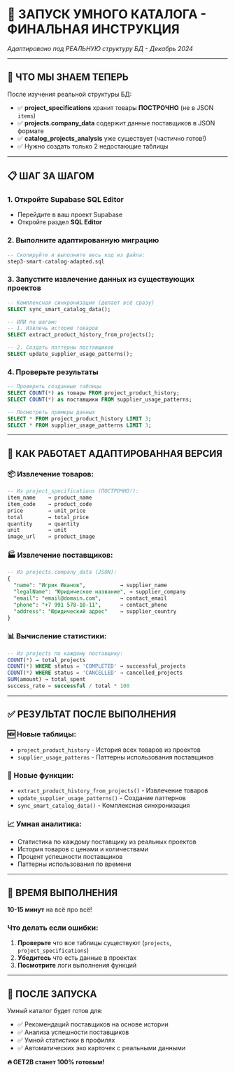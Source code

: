 # 🚀 ЗАПУСК УМНОГО КАТАЛОГА - ФИНАЛЬНАЯ ИНСТРУКЦИЯ

*Адаптировано под РЕАЛЬНУЮ структуру БД - Декабрь 2024*

---

## 🎯 **ЧТО МЫ ЗНАЕМ ТЕПЕРЬ**

После изучения реальной структуры БД:
- ✅ **project_specifications** хранит товары **ПОСТРОЧНО** (не в JSON `items`)
- ✅ **projects.company_data** содержит данные поставщиков в JSON формате
- ✅ **catalog_projects_analysis** уже существует (частично готов!)
- ✅ Нужно создать только 2 недостающие таблицы

---

## 📋 **ШАГ ЗА ШАГОМ**

### **1. Откройте Supabase SQL Editor**
- Перейдите в ваш проект Supabase
- Откройте раздел **SQL Editor**

### **2. Выполните адаптированную миграцию**
```sql
-- Скопируйте и выполните весь код из файла:
step3-smart-catalog-adapted.sql
```

### **3. Запустите извлечение данных из существующих проектов**  
```sql
-- Комплексная синхронизация (делает всё сразу)
SELECT sync_smart_catalog_data();

-- ИЛИ по шагам:
-- 1. Извлечь историю товаров
SELECT extract_product_history_from_projects();

-- 2. Создать паттерны поставщиков  
SELECT update_supplier_usage_patterns();
```

### **4. Проверьте результаты**
```sql
-- Проверить созданные таблицы
SELECT COUNT(*) as товары FROM project_product_history;
SELECT COUNT(*) as поставщики FROM supplier_usage_patterns;

-- Посмотреть примеры данных
SELECT * FROM project_product_history LIMIT 3;
SELECT * FROM supplier_usage_patterns LIMIT 3;
```

---

## 🧠 **КАК РАБОТАЕТ АДАПТИРОВАННАЯ ВЕРСИЯ**

### **📦 Извлечение товаров:**
```sql
-- Из project_specifications (ПОСТРОЧНО!):
item_name    → product_name
item_code    → product_code  
price        → unit_price
total        → total_price
quantity     → quantity
unit         → unit
image_url    → product_image
```

### **🏭 Извлечение поставщиков:**
```sql
-- Из projects.company_data (JSON):
{
  "name": "Игрик Иванов",           → supplier_name
  "legalName": "Юридическое название", → supplier_company  
  "email": "email@domain.com",      → contact_email
  "phone": "+7 991 578-10-11",      → contact_phone
  "address": "Юридический адрес"    → supplier_country
}
```

### **📊 Вычисление статистики:**
```sql
-- Из projects по каждому поставщику:
COUNT(*) → total_projects
COUNT(*) WHERE status = 'COMPLETED' → successful_projects  
COUNT(*) WHERE status = 'CANCELLED' → cancelled_projects
SUM(amount) → total_spent
success_rate = successful / total * 100
```

---

## ✅ **РЕЗУЛЬТАТ ПОСЛЕ ВЫПОЛНЕНИЯ**

### **🆕 Новые таблицы:**
- `project_product_history` - История всех товаров из проектов
- `supplier_usage_patterns` - Паттерны использования поставщиков

### **🔄 Новые функции:**
- `extract_product_history_from_projects()` - Извлечение товаров
- `update_supplier_usage_patterns()` - Создание паттернов  
- `sync_smart_catalog_data()` - Комплексная синхронизация

### **📈 Умная аналитика:**
- Статистика по каждому поставщику из реальных проектов
- История товаров с ценами и количествами  
- Процент успешности поставщиков
- Паттерны использования по времени

---

## 🎯 **ВРЕМЯ ВЫПОЛНЕНИЯ**
**10-15 минут** на всё про всё! 

### **Что делать если ошибки:**
1. **Проверьте** что все таблицы существуют (`projects`, `project_specifications`)
2. **Убедитесь** что есть данные в проектах  
3. **Посмотрите** логи выполнения функций

---

## 🚀 **ПОСЛЕ ЗАПУСКА**

Умный каталог будет готов для:
- ✅ Рекомендаций поставщиков на основе истории
- ✅ Анализа успешности поставщиков  
- ✅ Умной статистики в профилях
- ✅ Автоматических эхо карточек с реальными данными

**🔥 GET2B станет 100% готовым!** 